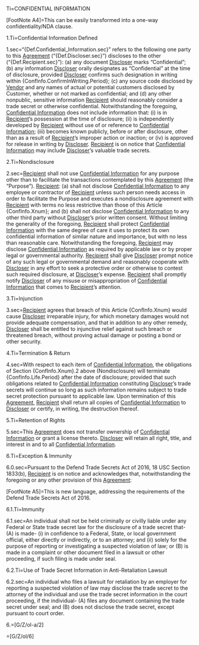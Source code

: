 Ti=CONFIDENTIAL INFORMATION

[FootNote A4]=This can be easily transformed into a one-way confidentiality/NDA clause.

1.Ti=Confidential Information Defined

1.sec=“{Def.Confidential_Information.sec}” refers to the following one party to this <a class='definedterm' href="#Def.Agreement.sec">Agreement</a> (“{Def.Discloser.sec}”) discloses to the other (“{Def.Recipient.sec}”): (a) any document <a class='definedterm' href='#Def.Discloser.sec'>Discloser</a> marks “Confidential”; (b) any information <a class='definedterm' href='#Def.Discloser.sec'>Discloser</a> orally designates as “Confidential” at the time of disclosure, provided <a class='definedterm' href='#Def.Discloser.sec'>Discloser</a> confirms such designation in writing within {ConfInfo.ConfirmInWriting.Period}; (c) any source code disclosed by <a class='definedterm' href='#Def.Vendor.sec'>Vendor</a> and any names of actual or potential customers disclosed by Customer, whether or not marked as confidential; and (d) any other nonpublic, sensitive information <a class='definedterm' href='#Def.Recipient.sec'>Recipient</a> should reasonably consider a trade secret or otherwise confidential. Notwithstanding the foregoing, <a class='definedterm' href='#Def.Confidential_Information.sec'>Confidential Information</a> does not include information that: (i) is in <a class='definedterm' href='#Def.Recipient.sec'>Recipient</a>’s possession at the time of disclosure; (ii) is independently developed by <a class='definedterm' href='#Def.Recipient.sec'>Recipient</a> without use of or reference to <a class='definedterm' href='#Def.Confidential_Information.sec'>Confidential Information</a>; (iii) becomes known publicly, before or after disclosure, other than as a result of <a class='definedterm' href='#Def.Recipient.sec'>Recipient</a>’s improper action or inaction; or (iv) is approved for release in writing by <a class='definedterm' href='#Def.Discloser.sec'>Discloser</a>. <a class='definedterm' href='#Def.Recipient.sec'>Recipient</a> is on notice that <a class='definedterm' href='#Def.Confidential_Information.sec'>Confidential Information</a> may include <a class='definedterm' href='#Def.Discloser.sec'>Discloser</a>’s valuable trade secrets.

2.Ti=Nondisclosure

2.sec=<a class='definedterm' href='#Def.Recipient.sec'>Recipient</a> shall not use <a class='definedterm' href='#Def.Confidential_Information.sec'>Confidential Information</a> for any purpose other than to facilitate the transactions contemplated by this <a href="#Def.Agreement.sec">Agreement</a> (the “Purpose”). <a class='definedterm' href='#Def.Recipient.sec'>Recipient</a>: (a) shall not disclose <a class='definedterm' href='#Def.Confidential_Information.sec'>Confidential Information</a> to any employee or contractor of <a class='definedterm' href='#Def.Recipient.sec'>Recipient</a> unless such person needs access in order to facilitate the Purpose and executes a nondisclosure agreement with <a class='definedterm' href='#Def.Recipient.sec'>Recipient</a> with terms no less restrictive than those of this Article {ConfInfo.Xnum}; and (b) shall not disclose <a class='definedterm' href='#Def.Confidential_Information.sec'>Confidential Information</a> to any other third party without <a class='definedterm' href='#Def.Discloser.sec'>Discloser</a>’s prior written consent. Without limiting the generality of the foregoing, <a class='definedterm' href='#Def.Recipient.sec'>Recipient</a> shall protect <a class='definedterm' href='#Def.Confidential_Information.sec'>Confidential Information</a> with the same degree of care it uses to protect its own confidential information of similar nature and importance, but with no less than reasonable care. Notwithstanding the foregoing, <a class='definedterm' href='#Def.Recipient.sec'>Recipient</a> may disclose <a class='definedterm' href='#Def.Confidential_Information.sec'>Confidential Information</a> as required by applicable law or by proper legal or governmental authority. <a class='definedterm' href='#Def.Recipient.sec'>Recipient</a> shall give <a class='definedterm' href='#Def.Discloser.sec'>Discloser</a> prompt notice of any such legal or governmental demand and reasonably cooperate with <a class='definedterm' href='#Def.Discloser.sec'>Discloser</a> in any effort to seek a protective order or otherwise to contest such required disclosure, at <a class='definedterm' href='#Def.Discloser.sec'>Discloser</a>’s expense. <a class='definedterm' href='#Def.Recipient.sec'>Recipient</a> shall promptly notify <a class='definedterm' href='#Def.Discloser.sec'>Discloser</a> of any misuse or misappropriation of <a class='definedterm' href='#Def.Confidential_Information.sec'>Confidential Information</a> that comes to <a class='definedterm' href='#Def.Recipient.sec'>Recipient</a>’s attention.

3.Ti=Injunction

3.sec=<a class='definedterm' href='#Def.Recipient.sec'>Recipient</a> agrees that breach of this Article {ConfInfo.Xnum} would cause <a class='definedterm' href='#Def.Discloser.sec'>Discloser</a> irreparable injury, for which monetary damages would not provide adequate compensation, and that in addition to any other remedy, <a class='definedterm' href='#Def.Discloser.sec'>Discloser</a> shall be entitled to injunctive relief against such breach or threatened breach, without proving actual damage or posting a bond or other security.

4.Ti=Termination & Return

4.sec=With respect to each item of <a class='definedterm' href='#Def.Confidential_Information.sec'>Confidential Information</a>, the obligations of Section {ConfInfo.Xnum}.2 above (Nondisclosure) will terminate {ConfInfo.Life.Period} after the date of disclosure; provided that such obligations related to <a class='definedterm' href='#Def.Confidential_Information.sec'>Confidential Information</a> constituting <a class='definedterm' href='#Def.Discloser.sec'>Discloser</a>’s trade secrets will continue so long as such information remains subject to trade secret protection pursuant to applicable law. Upon termination of this <a href="#Def.Agreement.sec">Agreement</a>, <a class='definedterm' href='#Def.Recipient.sec'>Recipient</a> shall return all copies of <a class='definedterm' href='#Def.Confidential_Information.sec'>Confidential Information</a> to <a class='definedterm' href='#Def.Discloser.sec'>Discloser</a> or certify, in writing, the destruction thereof.

5.Ti=Retention of Rights

5.sec=This <a href="#Def.Agreement.sec">Agreement</a> does not transfer ownership of <a class='definedterm' href='#Def.Confidential_Information.sec'>Confidential Information</a> or grant a license thereto. <a class='definedterm' href='#Def.Discloser.sec'>Discloser</a> will retain all right, title, and interest in and to all <a class='definedterm' href='#Def.Confidential_Information.sec'>Confidential Information</a>.

6.Ti=Exception & Immunity

6.0.sec=Pursuant to the Defend Trade Secrets Act of 2016, 18 USC Section 1833(b), <a class='definedterm' href='#Def.Recipient.sec'>Recipient</a> is on notice and acknowledges that, notwithstanding the foregoing or any other provision of this <a href="#Def.Agreement.sec">Agreement</a>:

[FootNote A5]=This is new language, addressing the requirements of the Defend Trade Secrets Act of 2016.

6.1.Ti=Immunity

6.1.sec=An individual shall not be held criminally or civilly liable under any Federal or State trade secret law for the disclosure of a trade secret that- (A) is made- (i) in confidence to a Federal, State, or local government official, either directly or indirectly, or to an attorney; and (ii) solely for the purpose of reporting or investigating a suspected violation of law; or (B) is made in a complaint or other document filed in a lawsuit or other proceeding, if such filing is made under seal.

6.2.Ti=Use of Trade Secret Information in Anti-Retaliation Lawsuit

6.2.sec=An individual who files a lawsuit for retaliation by an employer for reporting a suspected violation of law may disclose the trade secret to the attorney of the individual and use the trade secret information in the court proceeding, if the individual- (A) files any document containing the trade secret under seal; and (B) does not disclose the trade secret, except pursuant to court order.

6.=[G/Z/ol-a/2]

=[G/Z/ol/6]